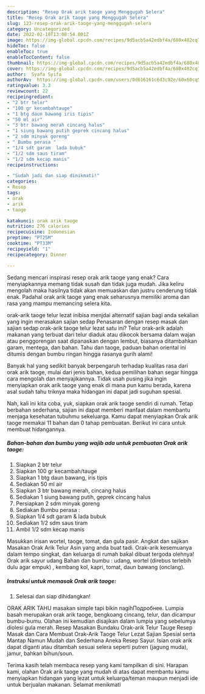 ```yaml
---
description: "Resep Orak arik taoge yang Menggugah Selera"
title: "Resep Orak arik taoge yang Menggugah Selera"
slug: 123-resep-orak-arik-taoge-yang-menggugah-selera
category: Uncategorized
date: 2022-02-10T13:08:54.001Z
image: https://img-global.cpcdn.com/recipes/9d5acb5a42edbf4a/680x482cq70/orak-arik-taoge-foto-resep-utama.jpg
hideToc: false
enableToc: true
enableTocContent: false
thumbnail: https://img-global.cpcdn.com/recipes/9d5acb5a42edbf4a/680x482cq70/orak-arik-taoge-foto-resep-utama.jpg
cover: https://img-global.cpcdn.com/recipes/9d5acb5a42edbf4a/680x482cq70/orak-arik-taoge-foto-resep-utama.jpg
author:  Syafa Syifa
authorAv:  https://img-global.cpcdn.com/users/0d616161c6d3c92e/60x60cq50/avatar.jpg
ratingvalue: 3.3
reviewcount: 22
recipeingredient:
- "2 btr telur"
- "100 gr kecambahtauge"
- "1 btg daun bawang iris tipis"
- "50 ml air"
- "3 btr bawang merah cincang halus"
- "1 siung bawang putih geprek cincang halus"
- "2 sdm minyak goreng"
- " Bumbu perasa "
- "1/4 sdt garam  lada bubuk"
- "1/2 sdm saus tiram"
- "1/2 sdm kecap manis"
recipeinstructions:

- "Sudah jadi dan siap dinikmati!"
categories:
- Resep
tags:
- orak
- arik
- taoge

katakunci: orak arik taoge 
nutrition: 276 calories
recipecuisine: Indonesian
preptime: "PT25M"
cooktime: "PT33M"
recipeyield: "1"
recipecategory: Dinner

---
```



Sedang mencari inspirasi resep orak arik taoge yang enak? Cara menyiapkannya memang tidak susah dan tidak juga mudah. Jika keliru mengolah maka hasilnya tidak akan memuaskan dan justru cenderung tidak enak. Padahal orak arik taoge yang enak seharusnya memiliki aroma dan rasa yang mampu memancing selera kita.


orak-arik taoge telur lezat inibisa menjdai alternatif sajian bagi anda sekalian yang ingin merasakan sajian sedap Penasaran dengan resep masak dan sajian sedap orak-arik taoge telur lezat satu ini? Telur orak-arik adalah makanan yang terbuat dari telur diaduk atau dikocok bersama dalam wajan atau penggorengan saat dipanaskan dengan lembut, biasanya ditambahkan garam, mentega, dan bahan. Tahu dan taoge, paduan bahan oriental ini ditumis dengan bumbu ringan hingga rasanya gurih alami!

Banyak hal yang sedikit banyak berpengaruh terhadap kualitas rasa dari orak arik taoge, mulai dari jenis bahan, kedua pemilihan bahan segar hingga cara mengolah dan menyajikannya. Tidak usah pusing jika ingin menyiapkan orak arik taoge yang enak di mana pun kamu berada, karena asal sudah tahu triknya maka hidangan ini dapat jadi suguhan spesial.


Nah, kali ini kita coba, yuk, siapkan orak arik taoge sendiri di rumah. Tetap berbahan sederhana, sajian ini dapat memberi manfaat dalam membantu menjaga kesehatan tubuhmu sekeluarga. Kamu dapat menyiapkan Orak arik taoge memakai 11 bahan dan 0 tahap pembuatan. Berikut ini cara untuk membuat hidangannya.

<!--inarticleads1-->

##### Bahan-bahan dan bumbu yang wajib ada untuk pembuatan Orak arik taoge:

1. Siapkan 2 btr telur
1. Siapkan 100 gr kecambah/tauge
1. Siapkan 1 btg daun bawang, iris tipis
1. Sediakan 50 ml air
1. Siapkan 3 btr bawang merah, cincang halus
1. Sediakan 1 siung bawang putih, geprek cincang halus
1. Persiapkan 2 sdm minyak goreng
1. Sediakan  Bumbu perasa :
1. Siapkan 1/4 sdt garam &amp; lada bubuk
1. Sediakan 1/2 sdm saus tiram
1. Ambil 1/2 sdm kecap manis


Masukkan irisan wortel, taoge, tomat, dan gula pasir. Angkat dan sajikan Masakan Orak Arik Telur Asin yang anda buat tadi. Orak-arik kesemuanya dalam tempo singkat, dan keluarga di rumah bakal dibuat tergoda olehnya! Orak arik sayur udang Bahan dan bumbu : udang, wortel (direbus terlebih dulu agar empuk) , kembang kol, kapri, tomat, daun bawang (onclang). 

<!--inarticleads2-->

##### Instruksi untuk memasak Orak arik taoge:


1. Selesai dan siap dihidangkan!

ORAK ARIK TAHU masakan simple tapi bikin nagihПодробнее. Lumpia basah merupakan orak arik taoge, bengkoang cincang, telur, dan dicampur bumbu-bumu. Olahan ini kemudian disajikan dalam lumpia yang sebelumya diolesi gula merah. Resep Masakan Bundaku Orak-arik Telur Tauge Resep Masak dan Cara Membuat Orak-Arik Taoge Telur Lezat Sajian Spesial serta Mantap Namun Mudah dan Sederhana Aneka Resep Sayur. Isian orak arik dapat diganti atau ditambah sesuai selera seperti putren (jagung muda), jamur, bahkan bihun/soun. 

Terima kasih telah membaca resep yang kami tampilkan di sini. Harapan kami, olahan Orak arik taoge yang mudah di atas dapat membantu kamu menyiapkan hidangan yang lezat untuk keluarga/teman maupun menjadi ide untuk berjualan makanan. Selamat menikmati
